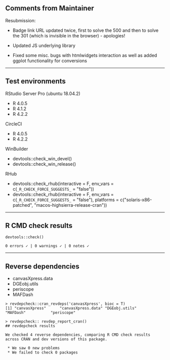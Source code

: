 ## Comments from Maintainer

Resubmission:
* Badge link URL updated twice, first to solve the 500 and then to solve the 301 (which is invisible in the browser) - apologies!

* Updated JS underlying library
* Fixed some misc. bugs with htmlwidgets interaction as well as added ggplot functionality for conversions

---  

## Test environments


RStudio Server Pro (ubuntu 18.04.2)  

* R 4.0.5
* R 4.1.2
* R 4.2.2

CircleCI

* R 4.0.5
* R 4.2.2

WinBuilder

* devtools::check_win_devel()  
* devtools::check_win_release()  

RHub

* devtools::check_rhub(interactive = F, 
                       env_vars    = c(`_R_CHECK_FORCE_SUGGESTS_` = "false"))
* devtools::check_rhub(interactive = F, 
                       env_vars    = c(`_R_CHECK_FORCE_SUGGESTS_` = "false"),
                       platforms = c("solaris-x86-patched", 
                                     "macos-highsierra-release-cran"))

---  

## R CMD check results


```
devtools::check()  

0 errors ✓ | 0 warnings ✓ | 0 notes ✓
```

---  

## Reverse dependencies

* canvasXpress.data
* DGEobj.utils
* periscope
* MAFDash

```
> revdepcheck::cran_revdeps('canvasXpress', bioc = T)
[1] "canvasXpress"      "canvasXpress.data" "DGEobj.utils"      "MAFDash"           "periscope"  

```

```
> revdepcheck:: revdep_report_cran()
## revdepcheck results

We checked 4 reverse dependencies, comparing R CMD check results across CRAN and dev versions of this package.

 * We saw 0 new problems
 * We failed to check 0 packages

```
